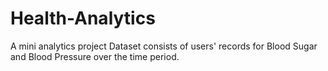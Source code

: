 # Health-Analytics
A mini analytics project
Dataset consists of users' records for Blood Sugar and Blood Pressure over the time period.
